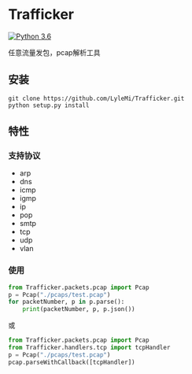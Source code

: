 # Trafficker

[![Python 3.6](https://img.shields.io/badge/Python-2.7-bule.svg)](http://www.python.org/download/)

任意流量发包，pcap解析工具

## 安装

```shell
git clone https://github.com/LyleMi/Trafficker.git
python setup.py install
```

## 特性

### 支持协议

* arp
* dns
* icmp
* igmp
* ip
* pop
* smtp
* tcp
* udp
* vlan

### 使用

```python
from Trafficker.packets.pcap import Pcap
p = Pcap("./pcaps/test.pcap")
for packetNumber, p in p.parse():
    print(packetNumber, p, p.json())
```

或

```python
from Trafficker.packets.pcap import Pcap
from Trafficker.handlers.tcp import tcpHandler
p = Pcap("./pcaps/test.pcap")
pcap.parseWithCallback([tcpHandler])
```
